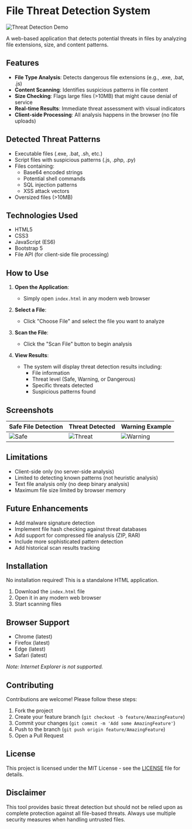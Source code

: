 # File Threat Detection System

![Threat Detection Demo](https://via.placeholder.com/800x400?text=File+Threat+Detection+Screenshot)

A web-based application that detects potential threats in files by analyzing file extensions, size, and content patterns.

## Features

- **File Type Analysis**: Detects dangerous file extensions (e.g., .exe, .bat, .js)
- **Content Scanning**: Identifies suspicious patterns in file content
- **Size Checking**: Flags large files (>10MB) that might cause denial of service
- **Real-time Results**: Immediate threat assessment with visual indicators
- **Client-side Processing**: All analysis happens in the browser (no file uploads)

## Detected Threat Patterns

- Executable files (.exe, .bat, .sh, etc.)
- Script files with suspicious patterns (.js, .php, .py)
- Files containing:
  - Base64 encoded strings
  - Potential shell commands
  - SQL injection patterns
  - XSS attack vectors
- Oversized files (>10MB)

## Technologies Used

- HTML5
- CSS3
- JavaScript (ES6)
- Bootstrap 5
- File API (for client-side file processing)

## How to Use

1. **Open the Application**:
   - Simply open `index.html` in any modern web browser

2. **Select a File**:
   - Click "Choose File" and select the file you want to analyze

3. **Scan the File**:
   - Click the "Scan File" button to begin analysis

4. **View Results**:
   - The system will display threat detection results including:
     - File information
     - Threat level (Safe, Warning, or Dangerous)
     - Specific threats detected
     - Suspicious patterns found

## Screenshots

| Safe File Detection | Threat Detected | Warning Example |
|---------------------|-----------------|-----------------|
| ![Safe](https://via.placeholder.com/300x200?text=Safe+File+Example) | ![Threat](https://via.placeholder.com/300x200?text=Threat+Detected) | ![Warning](https://via.placeholder.com/300x200?text=Warning+Example) |

## Limitations

- Client-side only (no server-side analysis)
- Limited to detecting known patterns (not heuristic analysis)
- Text file analysis only (no deep binary analysis)
- Maximum file size limited by browser memory

## Future Enhancements

- Add malware signature detection
- Implement file hash checking against threat databases
- Add support for compressed file analysis (ZIP, RAR)
- Include more sophisticated pattern detection
- Add historical scan results tracking

## Installation

No installation required! This is a standalone HTML application.

1. Download the `index.html` file
2. Open it in any modern web browser
3. Start scanning files

## Browser Support

- Chrome (latest)
- Firefox (latest)
- Edge (latest)
- Safari (latest)

*Note: Internet Explorer is not supported.*

## Contributing

Contributions are welcome! Please follow these steps:

1. Fork the project
2. Create your feature branch (`git checkout -b feature/AmazingFeature`)
3. Commit your changes (`git commit -m 'Add some AmazingFeature'`)
4. Push to the branch (`git push origin feature/AmazingFeature`)
5. Open a Pull Request

## License

This project is licensed under the MIT License - see the [LICENSE](LICENSE) file for details.

## Disclaimer

This tool provides basic threat detection but should not be relied upon as complete protection against all file-based threats. Always use multiple security measures when handling untrusted files.
